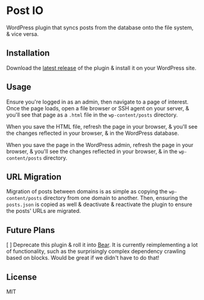 # Post IO

WordPress plugin that syncs posts from the database onto the file system, & vice versa.

## Installation

Download the [latest release](https://github.com/BikeBearLabs/post-io/releases/latest) of the plugin & install it on your WordPress site.

## Usage

Ensure you're logged in as an admin, then navigate to a page of interest. Once the page loads, open a file browser or SSH agent on your server, & you'll see that page as a `.html` file in the `wp-content/posts` directory.

When you save the HTML file, refresh the page in your browser, & you'll see the changes reflected in your browser, & in the WordPress database.

When you save the page in the WordPress admin, refresh the page in your browser, & you'll see the changes reflected in your browser, & in the `wp-content/posts` directory.

## URL Migration

Migration of posts between domains is as simple as copying the `wp-content/posts` directory from one domain to another. Then, ensuring the `posts.json` is copied as well & deactivate & reactivate the plugin to ensure the posts' URLs are migrated.

## Future Plans

[ ] Deprecate this plugin & roll it into [Bear](https://github.com/sxxov/bear). It is currently reimplementing a lot of functionality, such as the surprisingly complex dependency crawling based on blocks. Would be great if we didn't have to do that!

## License

MIT

